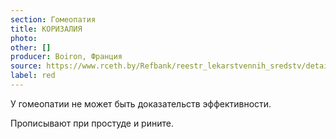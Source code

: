 ```yaml
---
section: Гомеопатия
title: КОРИЗАЛИЯ
photo:
other: []
producer: Boiron, Франция
source: https://www.rceth.by/Refbank/reestr_lekarstvennih_sredstv/details/5469_02_07_12_17
label: red
---
```


У гомеопатии не может быть доказательств эффективности.

Прописывают при простуде и рините.
